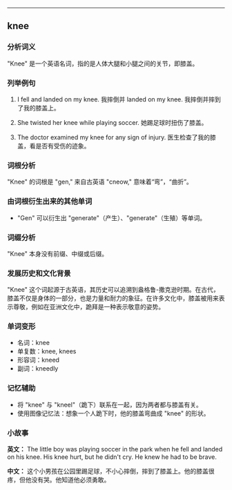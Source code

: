 
---------------
## knee
### 分析词义
"Knee" 是一个英语名词，指的是人体大腿和小腿之间的关节，即膝盖。

### 列举例句
1. I fell and landed on my knee.
   我摔倒并 landed on my knee.
   我摔倒并摔到了我的膝盖上。

2. She twisted her knee while playing soccer.
   她踢足球时扭伤了膝盖。

3. The doctor examined my knee for any sign of injury.
   医生检查了我的膝盖，看是否有受伤的迹象。

### 词根分析
"Knee" 的词根是 "gen," 来自古英语 "cneow," 意味着“弯”，“曲折”。

### 由词根衍生出来的其他单词
- "Gen" 可以衍生出 "generate"（产生）、"generate"（生殖）等单词。

### 词缀分析
"Knee" 本身没有前缀、中缀或后缀。

### 发展历史和文化背景
"Knee" 这个词起源于古英语，其历史可以追溯到盎格鲁-撒克逊时期。在古代，膝盖不仅是身体的一部分，也是力量和耐力的象征。在许多文化中，膝盖被用来表示尊敬，例如在亚洲文化中，跪拜是一种表示敬意的姿势。

### 单词变形
- 名词：knee
- 单复数：knee, knees
- 形容词：kneed
- 副词：kneedly

### 记忆辅助
- 将 "knee" 与 "kneel"（跪下）联系在一起，因为两者都与膝盖有关。
- 使用图像记忆法：想象一个人跪下时，他的膝盖弯曲成 "knee" 的形状。

### 小故事
**英文：** 
The little boy was playing soccer in the park when he fell and landed on his knee. His knee hurt, but he didn't cry. He knew he had to be brave.

**中文：**
这个小男孩在公园里踢足球，不小心摔倒，摔到了膝盖上。他的膝盖很疼，但他没有哭。他知道他必须勇敢。

